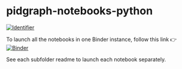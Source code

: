 # pidgraph-notebooks-python

[![Identifier](https://img.shields.io/badge/doi-10.14454%2Ffqq6--w751-fca709.svg)](https://doi.org/10.14454/fqq6-w751)

To launch all the notebooks in one Binder instance, follow this link :point_right: [![Binder](https://mybinder.org/badge_logo.svg)](https://mybinder.org/v2/gh/datacite/pidgraph-notebooks-python/master)

See each subfolder readme to launch each notebook separately.

